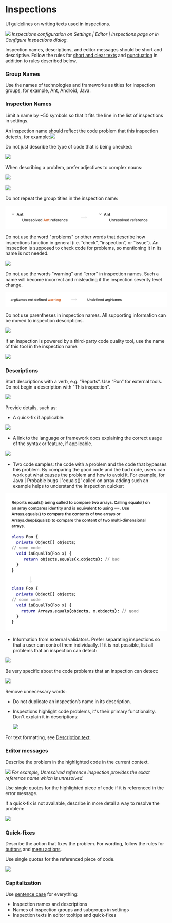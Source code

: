 <!-- Copyright 2000-2024 JetBrains s.r.o. and contributors. Use of this source code is governed by the Apache 2.0 license. -->

# Inspections

<link-summary>UI guidelines on writing texts used in inspections.</link-summary>

![](main.png)
*Inspections configuration on <ui-path>Settings | Editor | Inspections</ui-path> page or in <control>Configure Inspections</control> dialog.*

Inspection names, descriptions, and editor messages should be short and descriptive. Follow the rules for [short and clear texts](writing_short.md) and [punctuation](punctuation.md) in addition to rules described below.

### Group Names

Use the names of technologies and frameworks as titles for inspection groups, for example, Ant, Android, Java.

### Inspection Names

Limit a name by ~50 symbols so that it fits the line in the list of inspections in settings.

An inspection name should reflect the code problem that this inspection detects, for example:![](correct.png)

Do not just describe the type of code that is being checked:

![](not-a-problem.png)

When describing a problem, prefer adjectives to complex nouns:

![](noun2.png)

![](noun.png)

Do not repeat the group titles in the inspection name:

![](../../../images/ui/inspections/group.png)

Do not use the word "problems" or other words that describe how inspections function in general (i.e. “check”, “inspection”, or “issue”). An inspection is supposed to check code for problems, so mentioning it in its name is not needed.

![](problem.png)

Do not use the words "warning" and “error” in inspection names. Such a name will become incorrect and misleading if the inspection severity level change.

![](../../../images/ui/inspections/warning.png)

Do not use parentheses in inspection names. All supporting information can be moved to inspection descriptions.

![](parens.png)

If an inspection is powered by a third-party code quality tool, use the name of this tool in the inspection name.

![](third-party.png)

### Descriptions

Start descriptions with a verb, e.g. “Reports”. Use “Run” for external tools. Do not begin a description with "This inspection".

![](start.png)

Provide details, such as:

* A quick-fix if applicable:

![](quick-fix.png)

* A link to the language or framework docs explaining the correct usage of the syntax or feature, if applicable.

![](link.png)

* Two code samples: the code with a problem and the code that bypasses this problem. By comparing the good code and the bad code, users can work out what causes the problem and how to avoid it.
  For example, for <ui-path>Java | Probable bugs | 'equals()' called on array</ui-path> adding such an example helps to understand the inspection quicker:

![](../../../images/ui/inspections/example.png)

* Information from external validators.
  Prefer separating inspections so that a user can control them individually.
  If it is not possible, list all problems that an inspection can detect:

![](multiple.png)

Be very specific about the code problems that an inspection can detect:

![](vague.png)

Remove unnecessary words:

* Do not duplicate an inspection’s name in its description.

* Inspections highlight code problems, it's their primary functionality. Don't explain it in descriptions:

  ![](purpuse.png)

For text formatting, see [Description text](description_text.md).


### Editor messages

Describe the problem in the highlighted code in the current context.

![](editor-error-message.png)
*For example, Unresolved reference inspection provides the exact reference name which is unresolved.*

Use single quotes for the highlighted piece of code if it is referenced in the error message.

If a quick-fix is not available, describe in more detail a way to resolve the problem:

![](editor-error-message-detail.png)

### Quick-fixes

Describe the action that fixes the problem. For wording, follow the rules for [buttons](button.topic#label) and [menu actions](menu.md).

Use single quotes for the referenced piece of code.

![](quick-fix-menu.png)

### Capitalization

Use [sentence case](capitalization.md#sentence) for everything:
* Inspection names and descriptions
* Names of inspection groups and subgroups in settings
* Inspection texts in editor tooltips and quick-fixes

